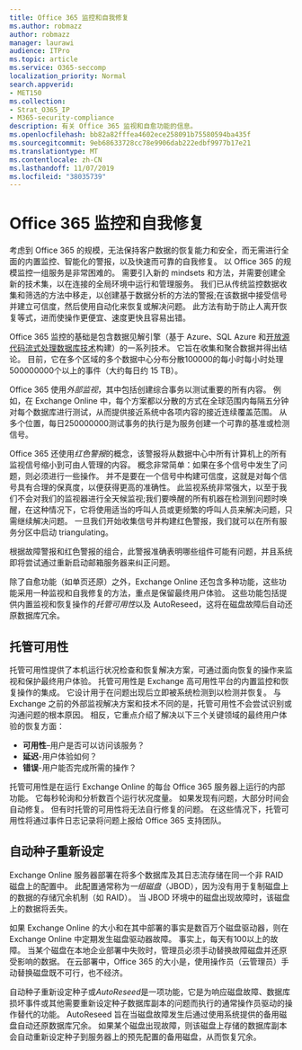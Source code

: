 ```yaml
---
title: Office 365 监控和自我修复
ms.author: robmazz
author: robmazz
manager: laurawi
audience: ITPro
ms.topic: article
ms.service: O365-seccomp
localization_priority: Normal
search.appverid:
- MET150
ms.collection:
- Strat_O365_IP
- M365-security-compliance
description: 有关 Office 365 监视和自愈功能的信息。
ms.openlocfilehash: bb82a82fffea4602ece258091b75580594ba435f
ms.sourcegitcommit: 9eb68633728cc78e9906dab222edbf9977b17e21
ms.translationtype: MT
ms.contentlocale: zh-CN
ms.lasthandoff: 11/07/2019
ms.locfileid: "38035739"
---
```

# <a name="office-365-monitoring-and-self-healing"></a>Office 365 监控和自我修复

考虑到 Office 365 的规模，无法保持客户数据的恢复能力和安全，而无需进行全面的内置监控、智能化的警报，以及快速而可靠的自我修复。 以 Office 365 的规模监控一组服务是非常困难的。 需要引入新的 mindsets 和方法，并需要创建全新的技术集，以在连接的全局环境中运行和管理服务。 我们已从传统监控数据收集和筛选的方法中移走，以创建基于数据分析的方法的警报;在该数据中接受信号并建立可信度，然后使用自动化来恢复或解决问题。 此方法有助于防止人离开恢复等式，进而使操作更便宜、速度更快且容易出错。 

Office 365 监控的基础是包含数据见解引擎（基于 Azure、SQL Azure 和[开放源代码流式处理数据库技术](https://cassandra.apache.org/)构建）的一系列技术。 它旨在收集和聚合数据并得出结论。 目前，它在多个区域的多个数据中心分布分散100000的每小时每小时处理500000000个以上的事件（大约每日约 15 TB）。 

Office 365 使用*外部监视*，其中包括创建综合事务以测试重要的所有内容。 例如，在 Exchange Online 中，每个方案都以分散的方式在全球范围内每隔五分钟对每个数据库进行测试，从而提供接近系统中各项内容的接近连续覆盖范围。 从多个位置，每日250000000测试事务的执行是为服务创建一个可靠的基准或检测信号。 

Office 365 还使用*红色警报*的概念，该警报将从数据中心中所有计算机上的所有监视信号缩小到可由人管理的内容。 概念非常简单：如果在多个信号中发生了问题，则必须进行一些操作。 并不是要在一个信号中构建可信度，这就是对每个信号具有合理的保真度，以便获得更高的准确性。 此监视系统非常强大，以至于我们不会对我们的监视器进行全天候监视;我们要唤醒的所有机器在检测到问题时唤醒，在这种情况下，它将使用适当的呼叫人员或更频繁的呼叫人员来解决问题，只需继续解决问题。 一旦我们开始收集信号并构建红色警报，我们就可以在所有服务分区中启动 triangulating。 

根据故障警报和红色警报的组合，此警报准确表明哪些组件可能有问题，并且系统即将尝试通过重新启动邮箱服务器来纠正问题。 

除了自愈功能（如单页还原）之外，Exchange Online 还包含多种功能，这些功能采用一种监视和自我修复的方法，重点是保留最终用户体验。 这些功能包括提供内置监视和恢复操作的*托管可用性*以及 AutoReseed，这将在磁盘故障后自动还原数据库冗余。 

## <a name="managed-availability"></a>托管可用性 

托管可用性提供了本机运行状况检查和恢复解决方案，可通过面向恢复的操作来监视和保护最终用户体验。 托管可用性是 Exchange 高可用性平台的内置监控和恢复操作的集成。 它设计用于在问题出现后立即被系统检测到以检测并恢复。 与 Exchange 之前的外部监视解决方案和技术不同的是，托管可用性不会尝试识别或沟通问题的根本原因。 相反，它重点介绍了解决以下三个关键领域的最终用户体验的恢复方面：

- **可用性**–用户是否可以访问该服务？ 
- **延迟**-用户体验如何？ 
- **错误**-用户能否完成所需的操作？ 

托管可用性是在运行 Exchange Online 的每台 Office 365 服务器上运行的内部功能。 它每秒轮询和分析数百个运行状况度量。 如果发现有问题，大部分时间会自动修复。 但有时托管的可用性将无法自行修复的问题。 在这些情况下，托管可用性将通过事件日志记录将问题上报给 Office 365 支持团队。

## <a name="autoreseed"></a>自动种子重新设定

Exchange Online 服务器部署在将多个数据库及其日志流存储在同一个非 RAID 磁盘上的配置中。 此配置通常称为*一组磁盘*（JBOD），因为没有用于复制磁盘上的数据的存储冗余机制（如 RAID）。 当 JBOD 环境中的磁盘出现故障时，该磁盘上的数据将丢失。 

如果 Exchange Online 的大小和在其中部署的事实是数百万个磁盘驱动器，则在 Exchange Online 中定期发生磁盘驱动器故障。 事实上，每天有100以上的故障。 当某个磁盘在本地企业部署中失败时，管理员必须手动替换故障磁盘并还原受影响的数据。 在云部署中，Office 365 的大小是，使用操作员（云管理员）手动替换磁盘既不可行，也不经济。 

自动种子重新设定种子或*AutoReseed*是一项功能，它是为响应磁盘故障、数据库损坏事件或其他需要重新设定种子数据库副本的问题而执行的通常操作员驱动的操作替代的功能。 AutoReseed 旨在当磁盘故障发生后通过使用系统提供的备用磁盘自动还原数据库冗余。 如果某个磁盘出现故障，则该磁盘上存储的数据库副本会自动重新设定种子到服务器上的预先配置的备用磁盘，从而恢复冗余。 